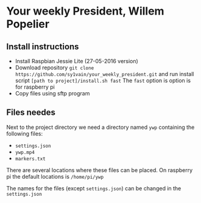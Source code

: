 # Your weekly President, Willem Popelier

## Install instructions

* Install Raspbian Jessie Lite (27-05-2016 version)
* Download repository `git clone https://github.com/sy1vain/your_weekly_president.git` and run install script `[path to project]/install.sh fast` The `fast` option is option is for raspberry pi
* Copy files using sftp program

## Files needes

Next to the project directory we need a directory named `ywp` containing the following files:

* `settings.json`
* `ywp.mp4`
* `markers.txt`

There are several locations where these files can be placed. On raspberry pi the default locations is `/home/pi/ywp`

The names for the files (except `settings.json`) can be changed in the `settings.json`
